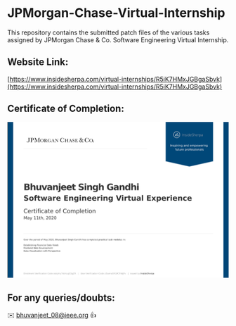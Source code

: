 # JPMorgan-Chase-Virtual-Internship

This repository contains the submitted patch files of the various tasks assigned by JPMorgan Chase &amp; Co. Software Engineering Virtual Internship.

## Website Link:

[https://www.insidesherpa.com/virtual-internships/R5iK7HMxJGBgaSbvk](https://www.insidesherpa.com/virtual-internships/R5iK7HMxJGBgaSbvk)

## Certificate of Completion: 

![](https://github.com/Bhuvanjeet/JP-Morgan-Chase-Virtual-Internship/blob/master/Certificate_Screenshot.png)

## For any queries/doubts:

:envelope: bhuvanjeet_08@ieee.org :thumbsup:
